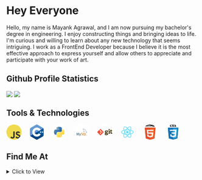 # Hey Everyone

Hello, my name is Mayank Agrawal, and I am now pursuing my bachelor's degree in engineering. I enjoy constructing things and bringing ideas to life. I'm curious and willing to learn about any new technology that seems intriguing. I work as a FrontEnd Developer because I believe it is the most effective approach to express yourself and allow others to appreciate and participate with your work of art.

## Github Profile Statistics

  <img align="center" src="https://github-readme-stats.vercel.app/api/top-langs/?username=Mayank1403,html&langs_count=5&theme=gruvbox" />
  <img align="center" src="https://github-readme-stats.vercel.app/api/top-langs/?username=Mayank1403&layout=compact" />

## Tools & Technologies

<p>

<img height="40" src="https://raw.githubusercontent.com/github/explore/80688e429a7d4ef2fca1e82350fe8e3517d3494d/topics/javascript/javascript.png" style="border-radius:50% !important">&nbsp;&nbsp;&nbsp;&nbsp;
<img height="40" src="https://raw.githubusercontent.com/github/explore/80688e429a7d4ef2fca1e82350fe8e3517d3494d/topics/cpp/cpp.png" style="border-radius:50% !important">&nbsp;&nbsp;&nbsp;&nbsp;
<img height="40" src="https://raw.githubusercontent.com/github/explore/80688e429a7d4ef2fca1e82350fe8e3517d3494d/topics/python/python.png" style="border-radius:50% !important">&nbsp;&nbsp;&nbsp;&nbsp;
<img height="40" src="https://raw.githubusercontent.com/github/explore/80688e429a7d4ef2fca1e82350fe8e3517d3494d/topics/mysql/mysql.png" style="border-radius:50% !important">&nbsp;&nbsp;&nbsp;&nbsp;
<img height="40" src="https://raw.githubusercontent.com/github/explore/80688e429a7d4ef2fca1e82350fe8e3517d3494d/topics/git/git.png" style="border-radius:50% !important">&nbsp;&nbsp;&nbsp;&nbsp;
<img height="40" src="https://raw.githubusercontent.com/github/explore/80688e429a7d4ef2fca1e82350fe8e3517d3494d/topics/react/react.png" style="border-radius:50% !important">&nbsp;&nbsp;&nbsp;&nbsp;
<img height="40" src="https://raw.githubusercontent.com/github/explore/80688e429a7d4ef2fca1e82350fe8e3517d3494d/topics/html/html.png" style="border-radius:50% !important">&nbsp;&nbsp;&nbsp;&nbsp;
<img height="40" src="https://raw.githubusercontent.com/github/explore/80688e429a7d4ef2fca1e82350fe8e3517d3494d/topics/css/css.png" style="border-radius:50% !important">&nbsp;&nbsp;&nbsp;&nbsp;

</p>

## Find Me At

<details>
  <summary>Click to View</summary>
  <br>
  ⚫ Gmail 				: mayank1403@gmail.com <br>
  ⚫ LinkedIn			: https://www.linkedin.com/in/mayank-a-299863b4/ <br>
  ⚫ HackerRank			: https://www.hackerrank.com/mayank1403 <br>
</details>
